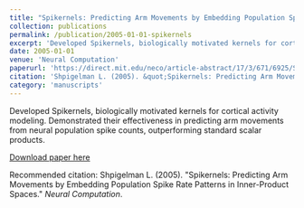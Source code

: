 ```yaml
---
title: "Spikernels: Predicting Arm Movements by Embedding Population Spike Rate Patterns in Inner-Product Spaces"
collection: publications
permalink: /publication/2005-01-01-spikernels
excerpt: 'Developed Spikernels, biologically motivated kernels for cortical activity modeling. Demonstrated their effectiveness in predicting arm movements from neural population spike counts, outperforming standard scalar products.'
date: 2005-01-01
venue: 'Neural Computation'
paperurl: 'https://direct.mit.edu/neco/article-abstract/17/3/671/6925/Spikernels-Predicting-Arm-Movements-by-Embedding?redirectedFrom=fulltext'
citation: 'Shpigelman L. (2005). &quot;Spikernels: Predicting Arm Movements by Embedding Population Spike Rate Patterns in Inner-Product Spaces.&quot; <i>Neural Computation</i>.'
category: 'manuscripts'
---
```

Developed Spikernels, biologically motivated kernels for cortical activity modeling. Demonstrated their effectiveness in predicting arm movements from neural population spike counts, outperforming standard scalar products.

[Download paper here](https://direct.mit.edu/neco/article-abstract/17/3/671/6925/Spikernels-Predicting-Arm-Movements-by-Embedding?redirectedFrom=fulltext)

Recommended citation: Shpigelman L. (2005). "Spikernels: Predicting Arm Movements by Embedding Population Spike Rate Patterns in Inner-Product Spaces." <i>Neural Computation</i>.
